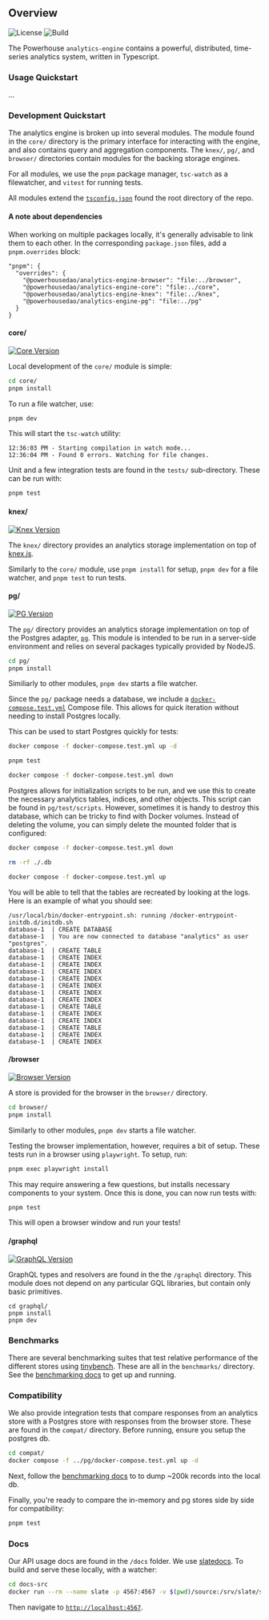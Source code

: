 ## Overview

![License](https://img.shields.io/npm/l/%40powerhousedao%2Fanalytics-engine-core?color=blue) ![Build](https://github.com/powerhouse-inc/analytics-engine/actions/workflows/publish-all.yml/badge.svg)

The Powerhouse `analytics-engine` contains a powerful, distributed, time-series analytics system, written in Typescript.

### Usage Quickstart

...

### Development Quickstart

The analytics engine is broken up into several modules. The module found in the `core/` directory is the primary interface for interacting with the engine, and also contains query and aggregation components. The `knex/`, `pg/`, and `browser/` directories contain modules for the backing storage engines.

For all modules, we use the `pnpm` package manager, `tsc-watch` as a filewatcher, and `vitest` for running tests.

All modules extend the [`tsconfig.json`](./tsconfig.json) found the root directory of the repo.

#### A note about dependencies

When working on multiple packages locally, it's generally advisable to link them to each other. In the corresponding `package.json` files, add a `pnpm.overrides` block:

```
"pnpm": {
  "overrides": {
    "@powerhousedao/analytics-engine-browser": "file:../browser",
    "@powerhousedao/analytics-engine-core": "file:../core",
    "@powerhousedao/analytics-engine-knex": "file:../knex",
    "@powerhousedao/analytics-engine-pg": "file:../pg"
  }
}
```

#### core/

[![Core Version](https://img.shields.io/npm/v/%40powerhousedao%2Fanalytics-engine-core?color=blue
)](https://www.npmjs.com/package/@powerhousedao/analytics-engine-core)

Local development of the `core/` module is simple:

```bash
cd core/
pnpm install
```

To run a file watcher, use:

```bash
pnpm dev
```

This will start the `tsc-watch` utility:

```
12:36:03 PM - Starting compilation in watch mode...
12:36:04 PM - Found 0 errors. Watching for file changes.
```

Unit and a few integration tests are found in the `tests/` sub-directory. These can be run with:

```bash
pnpm test
```

#### knex/

[![Knex Version](https://img.shields.io/npm/v/%40powerhousedao%2Fanalytics-engine-knex?color=blue
)](https://www.npmjs.com/package/@powerhousedao/analytics-engine-knex)

The `knex/` directory provides an analytics storage implementation on top of [knex.js](https://knexjs.org/).

Similarly to the `core/` module, use `pnpm install` for setup, `pnpm dev` for a file watcher, and `pnpm test` to run tests.

#### pg/

[![PG Version](https://img.shields.io/npm/v/%40powerhousedao%2Fanalytics-engine-pg?color=blue
)](https://www.npmjs.com/package/@powerhousedao/analytics-engine-pg)

The `pg/` directory provides an analytics storage implementation on top of the Postgres adapter, [`pg`](https://www.npmjs.com/package/pg). This module is intended to be run in a server-side environment and relies on several packages typically provided by NodeJS.

```bash
cd pg/
pnpm install
```

Similiarly to other modules, `pnpm dev` starts a file watcher.

Since the `pg/` package needs a database, we include a [`docker-compose.test.yml`](./pg/docker-compose.test.yml) Compose file. This allows for quick iteration without needing to install Postgres locally.

This can be used to start Postgres quickly for tests:

```bash
docker compose -f docker-compose.test.yml up -d

pnpm test

docker compose -f docker-compose.test.yml down
```

Postgres allows for initialization scripts to be run, and we use this to create the necessary analytics tables, indices, and other objects. This script can be found in `pg/test/scripts`. However, sometimes it is handy to destroy this database, which can be tricky to find with Docker volumes. Instead of deleting the volume, you can simply delete the mounted folder that is configured:

```bash
docker compose -f docker-compose.test.yml down

rm -rf ./.db

docker compose -f docker-compose.test.yml up
```

You will be able to tell that the tables are recreated by looking at the logs. Here is an example of what you should see:

```
/usr/local/bin/docker-entrypoint.sh: running /docker-entrypoint-initdb.d/initdb.sh
database-1  | CREATE DATABASE
database-1  | You are now connected to database "analytics" as user "postgres".
database-1  | CREATE TABLE
database-1  | CREATE INDEX
database-1  | CREATE INDEX
database-1  | CREATE INDEX
database-1  | CREATE INDEX
database-1  | CREATE INDEX
database-1  | CREATE INDEX
database-1  | CREATE INDEX
database-1  | CREATE TABLE
database-1  | CREATE INDEX
database-1  | CREATE INDEX
database-1  | CREATE TABLE
database-1  | CREATE INDEX
database-1  | CREATE INDEX
```

#### /browser

[![Browser Version](https://img.shields.io/npm/v/%40powerhousedao%2Fanalytics-engine-browser?color=blue
)](https://www.npmjs.com/package/@powerhousedao/analytics-engine-core)

A store is provided for the browser in the `browser/` directory.

```bash
cd browser/
pnpm install
```

Similarly to other modules, `pnpm dev` starts a file watcher.

Testing the browser implementation, however, requires a bit of setup. These tests run in a browser using `playwright`. To setup, run:

```bash
pnpm exec playwright install
```

This may require answering a few questions, but installs necessary components to your system. Once this is done, you can now run tests with:

```bash
pnpm test
```

This will open a browser window and run your tests!

#### /graphql

[![GraphQL Version](https://img.shields.io/npm/v/%40powerhousedao%2Fanalytics-engine-graphql?color=blue
)](https://www.npmjs.com/package/@powerhousedao/analytics-engine-core)

GraphQL types and resolvers are found in the the `/graphql` directory. This module does not depend on any particular GQL libraries, but contain only basic primitives.

```
cd graphql/
pnpm install
pnpm dev
```

### Benchmarks

There are several benchmarking suites that test relative performance of the different stores using [tinybench](https://github.com/tinylibs/tinybench). These are all in the `benchmarks/` directory. See the [benchmarking docs](./benchmarks/README.md) to get up and running.

### Compatibility

We also provide integration tests that compare responses from an analytics store with a Postgres store with responses from the browser store. These are found in the `compat/` directory. Before running, ensure you setup the postgres db.

```bash
cd compat/
docker compose -f ../pg/docker-compose.test.yml up -d
```

Next, follow the [benchmarking docs](./benchmarks/README.md) to to dump ~200k records into the local db.

Finally, you're ready to compare the in-memory and pg stores side by side for compatibility:

```bash
pnpm test
```

### Docs

Our API usage docs are found in the `/docs` folder. We use [slatedocs](https://github.com/slatedocs/slate). To build and serve these locally, with a watcher:

```bash
cd docs-src
docker run --rm --name slate -p 4567:4567 -v $(pwd)/source:/srv/slate/source slatedocs/slate serve
```

Then navigate to [`http://localhost:4567`](http://localhost:4567).
